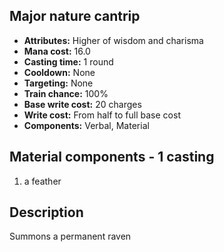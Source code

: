## Major nature cantrip

- **Attributes:** Higher of wisdom and charisma
- **Mana cost:** 16.0
- **Casting time:** 1 round
- **Cooldown:** None
- **Targeting:** None
- **Train chance:** 100%
- **Base write cost:** 20 charges
- **Write cost:** From half to full base cost
- **Components:** Verbal, Material

## Material components - 1 casting

1. a feather

## Description

Summons a permanent raven
